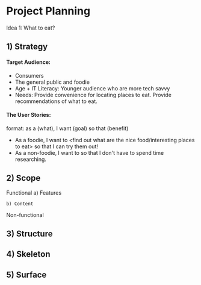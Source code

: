 # Project Planning

Idea 1: What to eat?

## 1) Strategy

#### Target Audience:
- Consumers
- The general public and foodie
- Age + IT Literacy: Younger audience who are more tech savvy
- Needs: Provide convenience for locating places to eat. Provide recommendations of what to eat.

#### The User Stories:
format: as a (what), I want (goal) so that (benefit)
- As a foodie, I want to <find out what are the nice food/interesting places to eat> so that I can try them out!
- As a non-foodie, I want to <find out the nearest place to eat around me> so that I don't have to spend time researching.


## 2) Scope

Functional
    a) Features


    b) Content


Non-functional



## 3) Structure




## 4) Skeleton




## 5) Surface
